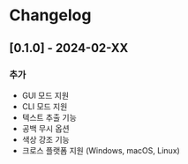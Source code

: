 # Changelog

## [0.1.0] - 2024-02-XX

### 추가
- GUI 모드 지원
- CLI 모드 지원
- 텍스트 추출 기능
- 공백 무시 옵션
- 색상 강조 기능
- 크로스 플랫폼 지원 (Windows, macOS, Linux) 